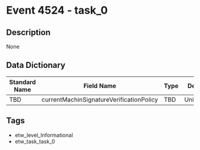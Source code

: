 # Event 4524 - task_0

## Description
None

## Data Dictionary
|Standard Name|Field Name|Type|Description|Sample Value|
|---|---|---|---|---|
|TBD|currentMachinSignatureVerificationPolicy|TBD|UnicodeString|None|None|

## Tags
* etw_level_Informational
* etw_task_task_0